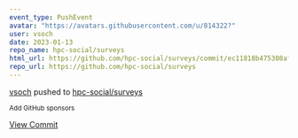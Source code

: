 ```yaml
---
event_type: PushEvent
avatar: "https://avatars.githubusercontent.com/u/814322?"
user: vsoch
date: 2023-01-13
repo_name: hpc-social/surveys
html_url: https://github.com/hpc-social/surveys/commit/ec11818b475308afe5ec68977c45cdca9611816e
repo_url: https://github.com/hpc-social/surveys
---
```


<a href='https://github.com/vsoch' target='_blank'>vsoch</a> pushed to <a href='https://github.com/hpc-social/surveys' target='_blank'>hpc-social/surveys</a>

<small>Add GitHub sponsors</small>

<a href='https://github.com/hpc-social/surveys/commit/ec11818b475308afe5ec68977c45cdca9611816e' target='_blank'>View Commit</a>